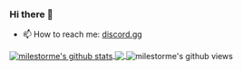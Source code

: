 ### Hi there 👋

<!--
**milestorme/Milestorme** is a ✨ _special_ ✨ repository because its `README.md` (this file) appears on your GitHub profile.
-->
- 📫 How to reach me:  [discord.gg](https://discord.gg/qKKQ7HyaNb)
<!--
- 🌐 Website: [milestorme.org](https://milestorme.org)
-->
<a href="https://github.com/milestorme">
  <img align="center" src="https://github-readme-stats.vercel.app/api?username=milestorme&show_icons=true&theme=cobalt&include_all_commits=true" alt="milestorme's github stats" />
</a>
<a href="https://github.com/milestorme">
  <img align="center" src="https://github-readme-stats.vercel.app/api/top-langs/?username=milestorme&layout=compact&theme=cobalt" />
</a>

<img align="center" src="https://gpvc.arturio.dev/milestorme" alt="milestorme's github views" />
